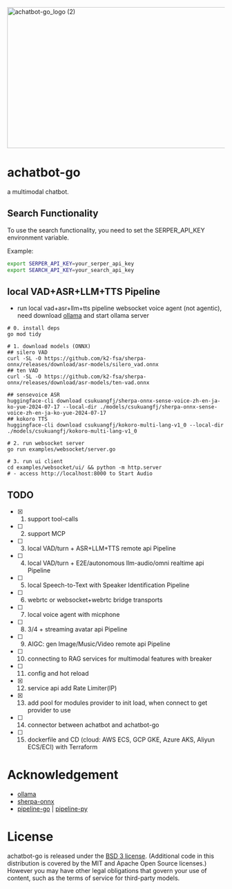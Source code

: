 <img width="1123" height="326" alt="achatbot-go_logo (2)" src="https://github.com/user-attachments/assets/405ad962-6ba7-4367-97b2-64d7e9cbe66e" />

# achatbot-go
a multimodal chatbot.

## Search Functionality
To use the search functionality, you need to set the SERPER_API_KEY environment variable.

Example:
```bash
export SERPER_API_KEY=your_serper_api_key
export SEARCH_API_KEY=your_search_api_key
```

## local VAD+ASR+LLM+TTS Pipeline
- run local vad+asr+llm+tts pipeline websocket voice agent (not agentic), need download [ollama](https://docs.ollama.com/quickstart) and start ollama server

```shell
# 0. install deps
go mod tidy

# 1. download models (ONNX)
## silero VAD
curl -SL -O https://github.com/k2-fsa/sherpa-onnx/releases/download/asr-models/silero_vad.onnx
## ten VAD
curl -SL -O https://github.com/k2-fsa/sherpa-onnx/releases/download/asr-models/ten-vad.onnx

## sensevoice ASR
huggingface-cli download csukuangfj/sherpa-onnx-sense-voice-zh-en-ja-ko-yue-2024-07-17 --local-dir ./models/csukuangfj/sherpa-onnx-sense-voice-zh-en-ja-ko-yue-2024-07-17
## kokoro TTS
huggingface-cli download csukuangfj/kokoro-multi-lang-v1_0 --local-dir ./models/csukuangfj/kokoro-multi-lang-v1_0

# 2. run websocket server
go run examples/websocket/server.go

# 3. run ui client
cd examples/websocket/ui/ && python -m http.server
# - access http://localhost:8000 to Start Audio
```

## TODO
- [x] 1. support tool-calls
- [ ] 2. support MCP
- [ ] 3. local VAD/turn + ASR+LLM+TTS remote api Pipeline
- [ ] 4. local VAD/turn + E2E/autonomous llm-audio/omni realtime api Pipeline
- [ ] 5. local Speech-to-Text with Speaker Identification Pipeline
- [ ] 6. webrtc or websocket+webrtc bridge transports
- [ ] 7. local voice agent with micphone
- [ ] 8. 3/4 + streaming avatar api Pipeline
- [ ] 9. AIGC: gen Image/Music/Video remote api Pipeline
- [ ] 10. connecting to RAG services for multimodal features with breaker
- [ ] 11. config and hot reload
- [x] 12. service api add Rate Limiter(IP)
- [x] 13. add pool for modules provider to init load, when connect to get provider to use
- [ ] 14. connector between achatbot and achatbot-go
- [ ] 15. dockerfile and CD (cloud: AWS ECS, GCP GKE, Azure AKS, Aliyun ECS/ECI) with Terraform


# Acknowledgement
- [ollama](https://github.com/ollama/ollama)
- [sherpa-onnx](https://github.com/k2-fsa/sherpa-onnx)
- [pipeline-go](https://github.com/weedge/pipeline-go) | [pipeline-py](https://github.com/ai-bot-pro/pipeline-py)



# License
achatbot-go is released under the [BSD 3 license](LICENSE). (Additional code in this distribution is covered by the MIT and Apache Open Source
licenses.) However you may have other legal obligations that govern your use of content, such as the terms of service for third-party models.

